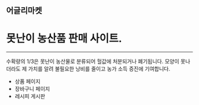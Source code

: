 ## 어글리마켓
 # 못난이 농산품 판매 사이트.
***
수확량의 1/3은 못난이 농산물로 분류되어 헐값에 처분되거나 폐기됩니다.
모양이 못나더라도 제 가치를 알려 불필요한 낭비를 줄이고 농가 소득 증진에 기여합니다.

  * 상품 페이지
  * 장바구니 페이지
  * 레시피 게시판 
